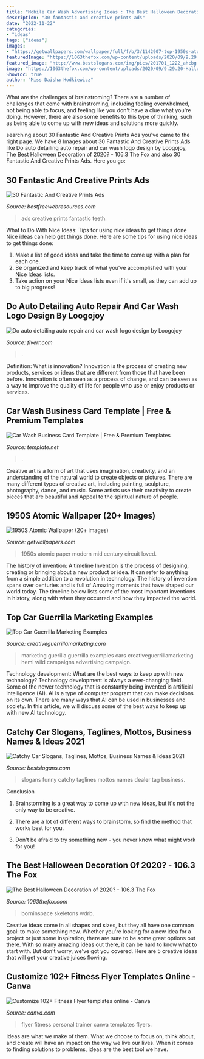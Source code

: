 ```yaml
---
title: "Mobile Car Wash Advertising Ideas : The Best Halloween Decoration Of 2020?"
description: "30 fantastic and creative prints ads"
date: "2022-11-22"
categories:
- "ideas"
tags: ["ideas"]
images:
- "https://getwallpapers.com/wallpaper/full/f/b/3/1142907-top-1950s-atomic-wallpaper-1330x2000-smartphone.jpg"
featuredImage: "https://1063thefox.com/wp-content/uploads/2020/09/9.29.20-Halloween-2.jpg"
featured_image: "http://www.bestslogans.com/img/pics/201701_1222_ahcbg.jpg"
image: "https://1063thefox.com/wp-content/uploads/2020/09/9.29.20-Halloween-2.jpg"
ShowToc: true
author: "Miss Daisha Hodkiewicz"
---
```



What are the challenges of brainstroming?
There are a number of challenges that come with brainstroming, including feeling overwhelmed, not being able to focus, and feeling like you don't have a clue what you're doing. However, there are also some benefits to this type of thinking, such as being able to come up with new ideas and solutions more quickly.

	

		
searching about 30 Fantastic And Creative Prints Ads you've came to the right page. We have 8 Images about 30 Fantastic And Creative Prints Ads like Do auto detailing auto repair and car wash logo design by Loogojoy, The Best Halloween Decoration of 2020? - 106.3 The Fox and also 30 Fantastic And Creative Prints Ads. Here you go:
		
    
## 30 Fantastic And Creative Prints Ads

<img loading=lazy src="https://www.bestfreewebresources.com/wp-content/uploads/2013/02/print-ads-10.jpg" onerror="this.onerror=null;this.src='https://tse4.mm.bing.net/th?id=OIP.W4e9Q63mmwleRYo8si2p7wHaJk&amp;pid=15.1';" alt="30 Fantastic And Creative Prints Ads">

_Source: bestfreewebresources.com_

>ads creative prints fantastic teeth. 

	

What to Do With Nice Ideas: Tips for using nice ideas to get things done
Nice ideas can help get things done. Here are some tips for using nice ideas to get things done: 
1. Make a list of good ideas and take the time to come up with a plan for each one.
2. Be organized and keep track of what you've accomplished with your Nice Ideas lists.
3. Take action on your Nice Ideas lists even if it's small, as they can add up to big progress!

    
## Do Auto Detailing Auto Repair And Car Wash Logo Design By Loogojoy

<img loading=lazy src="https://fiverr-res.cloudinary.com/images/t_main1,q_auto,f_auto,q_auto,f_auto/gigs/128583364/original/a90de2f74f83bfd677f9a8c91208b096d08e7f3a/do-auto-detailing-auto-mobile-and-car-wash-logo-design.jpg" onerror="this.onerror=null;this.src='https://tse2.mm.bing.net/th?id=OIP.sxCT2UHyFiZA_kSImZH5MwHaEK&amp;pid=15.1';" alt="Do auto detailing auto repair and car wash logo design by Loogojoy">

_Source: fiverr.com_

>. 

	

Definition: What is innovation?
Innovation is the process of creating new products, services or ideas that are different from those that have been before. Innovation is often seen as a process of change, and can be seen as a way to improve the quality of life for people who use or enjoy products or services.

    
## Car Wash Business Card Template | Free &amp; Premium Templates

<img loading=lazy src="https://images.template.net/wp-content/uploads/2016/03/03103908/Carwash_BusinessCard.jpg?width=480" onerror="this.onerror=null;this.src='https://tse1.mm.bing.net/th?id=OIP.yfb6uBLSCrZVV37Ofhc4MAHaLb&amp;pid=15.1';" alt="Car Wash Business Card Template | Free &amp; Premium Templates">

_Source: template.net_

>. 

	

Creative art is a form of art that uses imagination, creativity, and an understanding of the natural world to create objects or pictures. There are many different types of creative art, including painting, sculpture, photography, dance, and music. Some artists use their creativity to create pieces that are beautiful and Appeal to the spiritual nature of people.

    
## 1950S Atomic Wallpaper (20+ Images)

<img loading=lazy src="https://getwallpapers.com/wallpaper/full/f/b/3/1142907-top-1950s-atomic-wallpaper-1330x2000-smartphone.jpg" onerror="this.onerror=null;this.src='https://tse1.mm.bing.net/th?id=OIP.j2KynhE0-VXtIkZG68FRDQHaLI&amp;pid=15.1';" alt="1950S Atomic Wallpaper (20+ images)">

_Source: getwallpapers.com_

>1950s atomic paper modern mid century circuit loved. 

	

The history of invention: A timeline
Invention is the process of designing, creating or bringing about a new product or idea. It can refer to anything from a simple addition to a revolution in technology. The history of invention spans over centuries and is full of Amazing moments that have shaped our world today. 
The timeline below lists some of the most important inventions in history, along with when they occurred and how they impacted the world.

    
## Top Car Guerrilla Marketing Examples

<img loading=lazy src="http://www.creativeguerrillamarketing.com/wp-content/uploads/HLIC/1d76465e1c5d849ca4fd3e875173707b.gif" onerror="this.onerror=null;this.src='https://tse3.mm.bing.net/th?id=OIP.HXZGXhxdhJyk_T6HUXNwewHaNG&amp;pid=15.1';" alt="Top Car Guerrilla Marketing Examples">

_Source: creativeguerrillamarketing.com_

>marketing guerilla guerrilla examples cars creativeguerrillamarketing hemi wild campaigns advertising campaign. 

	

Technology development: What are the best ways to keep up with new technology?
Technology development is always a ever-changing field. Some of the newer technology that is constantly being invented is artificial intelligence (AI). AI is a type of computer program that can make decisions on its own. There are many ways that AI can be used in businesses and society. In this article, we will discuss some of the best ways to keep up with new AI technology.

    
## Catchy Car Slogans, Taglines, Mottos, Business Names &amp; Ideas 2021

<img loading=lazy src="http://www.bestslogans.com/img/pics/201701_1222_ahcbg.jpg" onerror="this.onerror=null;this.src='https://tse1.mm.bing.net/th?id=OIP.NmxQdCqryGxV2SrEfZnMLwHaHa&amp;pid=15.1';" alt="Catchy Car Slogans, Taglines, Mottos, Business Names &amp; Ideas 2021">

_Source: bestslogans.com_

>slogans funny catchy taglines mottos names dealer tag business. 

	

Conclusion
1. Brainstorming is a great way to come up with new ideas, but it's not the only way to be creative.
2. There are a lot of different ways to brainstorm, so find the method that works best for you.

3. Don't be afraid to try something new - you never know what might work for you!

    
## The Best Halloween Decoration Of 2020? - 106.3 The Fox

<img loading=lazy src="https://1063thefox.com/wp-content/uploads/2020/09/9.29.20-Halloween-2.jpg" onerror="this.onerror=null;this.src='https://tse1.mm.bing.net/th?id=OIP.CSK6KZN2QugzCIoMt2GleQHaNK&amp;pid=15.1';" alt="The Best Halloween Decoration of 2020? - 106.3 The Fox">

_Source: 1063thefox.com_

>borninspace skeletons wdrb. 

	

Creative ideas come in all shapes and sizes, but they all have one common goal: to make something new. Whether you're looking for a new idea for a project or just some inspiration, there are sure to be some great options out there. With so many amazing ideas out there, it can be hard to know what to start with. But don't worry, we've got you covered. Here are 5 creative ideas that will get your creative juices flowing.

    
## Customize 102+ Fitness Flyer Templates Online - Canva

<img loading=lazy src="https://marketplace.canva.com/MACSdck974E/1/0/thumbnail_large/canva-green-bold-creative-personal-trainer-flyer-MACSdck974E.jpg" onerror="this.onerror=null;this.src='https://tse4.mm.bing.net/th?id=OIP.iMojzP3SkjEaEpb7maHmhgAAAA&amp;pid=15.1';" alt="Customize 102+ Fitness Flyer templates online - Canva">

_Source: canva.com_

>flyer fitness personal trainer canva templates flyers. 

	

Ideas are what we make of them. What we choose to focus on, think about, and create will have an impact on the way we live our lives. When it comes to finding solutions to problems, ideas are the best tool we have.

